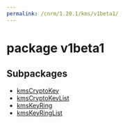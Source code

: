 ```yaml
---
permalink: /cnrm/1.20.1/kms/v1beta1/
---
```


# package v1beta1



## Subpackages

* [kmsCryptoKey](kms-v1beta1-kmsCryptoKey.md)
* [kmsCryptoKeyList](kms-v1beta1-kmsCryptoKeyList.md)
* [kmsKeyRing](kms-v1beta1-kmsKeyRing.md)
* [kmsKeyRingList](kms-v1beta1-kmsKeyRingList.md)